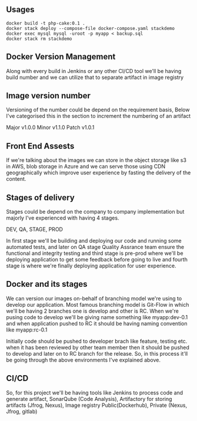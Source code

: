 ## Usages
```
docker build -t php-cake:0.1 .
docker stack deploy --compose-file docker-compose.yaml stackdemo
docker exec mysql mysql -uroot -p myapp < backup.sql 
docker stack rm stackdemo
```
## Docker Version Management 

Along with every build in Jenkins or any other CI/CD tool we'll be having build number and we can utilize that to separate artifact in image registry

## Image version number

Versioning of the number could be depend on the requirement basis, Below I've categorised this in the section to increment the numbering of an artifact

Major  v1.0.0
Minor  v1.1.0
Patch  v1.0.1

## Front End Assests

If we're talking about the images we can store in the object storage like s3 in AWS, blob storage in Azure and we can serve those using CDN geographically which improve user experience by fasting the delivery of the content.

## Stages of delivery

Stages could be depend on the company to company implementation but majorly I've experienced with having 4 stages.

DEV, QA, STAGE, PROD

In first stage we'll be building and deploying our code and running some automated tests, and later on QA stage Quality Assrance team ensure the functional and integrity testing and third stage is pre-prod where we'll be deploying application to get some feedback before going to live and fourth stage is where we're finally deploying application for user experience.

## Docker and its stages

We can version our images on-behalf of branching model we're using to develop our application. Most famous branching model is Git-Flow in which we'll be having 2 branches one is develop and other is RC. When we're pusing code to develop we'll be giving name something like myapp:dev-0.1 and when application pushed to RC it should be having naming convention like myapp:rc-0.1

Initially code should be pushed to developer brach like feature, testing etc. when it has been reviewed by other team member then it should be pushed to develop and later on to RC branch for the release. So, in this process it'll be going through the above environments I've explained above.

## CI/CD

So, for this project we'll be having tools like Jenkins to process code and generate artifact, SonarQube (Code Analysis), Artifactory for storing artifacts (Jfrog, Nexus), Image registry Public(Dockerhub), Private (Nexus, Jfrog, gitlab) 
